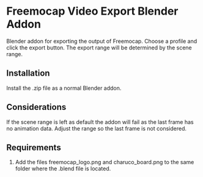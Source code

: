 # Freemocap Video Export Blender Addon
Blender addon for exporting the output of Freemocap. Choose a profile and click the export button. The export range will be determined by the scene range.

## Installation
Install the .zip file as a normal Blender addon.

## Considerations
If the scene range is left as default the addon will fail as the last frame has no animation data. Adjust the range so the last frame is not considered.

## Requirements
1. Add the files freemocap_logo.png and charuco_board.png to the same folder where the .blend file is located.

   
